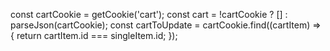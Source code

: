const cartCookie = getCookie('cart');
const cart = !cartCookie ? [] : parseJson(cartCookie);
const cartToUpdate = cartCookie.find((cartItem) => {
return cartItem.id === singleItem.id;
});
